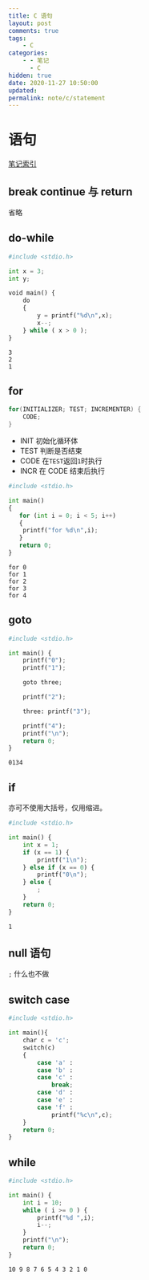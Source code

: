 ```yaml
---
title: C 语句
layout: post
comments: true
tags:
    - C
categories:
    - - 笔记
      - C
hidden: true
date: 2020-11-27 10:50:00
updated:
permalink: note/c/statement
---
```


# 语句

[笔记索引](note/c/index)

## break continue 与 return

省略

## do-while

<!--more-->

```python
#include <stdio.h>

int x = 3;
int y;

void main() {
    do
    {
        y = printf("%d\n",x);
        x--;
    } while ( x > 0 );
}
```

    3
    2
    1

## for

```c
for(INITIALIZER; TEST; INCREMENTER) {
    CODE;
}
```

-   INIT 初始化循环体
-   TEST 判断是否结束
-   CODE 在`TEST`返回`1`时执行
-   INCR 在 CODE 结束后执行

```python
#include <stdio.h>

int main()
{
   for (int i = 0; i < 5; i++)
   {
    printf("for %d\n",i);
   }
   return 0;
}
```

    for 0
    for 1
    for 2
    for 3
    for 4

## goto

```python
#include <stdio.h>

int main() {
    printf("0");
    printf("1");

    goto three;

    printf("2");

    three: printf("3");

    printf("4");
    printf("\n");
    return 0;
}
```

    0134

## if

亦可不使用大括号，仅用缩进。

```python
#include <stdio.h>

int main() {
    int x = 1;
    if (x == 1) {
        printf("1\n");
    } else if (x == 0) {
        printf("0\n");
    } else {
        ;
    }
    return 0;
}
```

    1

## null 语句

`;` 什么也不做

## switch case

```python
#include <stdio.h>

int main(){
    char c = 'c';
    switch(c)
    {
        case 'a' :
        case 'b' :
        case 'c' :
            break;
        case 'd' :
        case 'e' :
        case 'f' :
            printf("%c\n",c);
    }
    return 0;
}
```

## while

```python
#include <stdio.h>

int main() {
    int i = 10;
    while ( i >= 0 ) {
        printf("%d ",i);
        i--;
    }
    printf("\n");
    return 0;
}
```

    10 9 8 7 6 5 4 3 2 1 0
